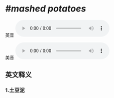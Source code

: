 # ***\#mashed potatoes*** 
英音
<audio src="./media/mashed potatoes1_AAC.aac" controls="controls"></audio>

美音
<audio src="./media/mashed potatoes1_AAC.aac" controls="controls"></audio>



  

英文释义
---
### 1.**土豆泥**  


